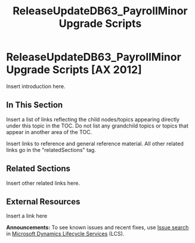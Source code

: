 ﻿---
title: ReleaseUpdateDB63_PayrollMinor  Upgrade Scripts
TOCTitle: ReleaseUpdateDB63_PayrollMinor  Upgrade Scripts
ms:assetid: 799c90fe-4914-40f3-936c-f75e1536b715
ms:mtpsurl: https://msdn.microsoft.com/en-us/library/Dn702766(v=AX.60)
ms:contentKeyID: 65236222
ms.date: 05/18/2015
mtps_version: v=AX.60
---

# ReleaseUpdateDB63\_PayrollMinor Upgrade Scripts [AX 2012]


Insert introduction here.

## In This Section

Insert a list of links reflecting the child nodes/topics appearing directly under this topic in the TOC. Do not list any grandchild topics or topics that appear in another area of the TOC.


Insert links to reference and general reference material. All other related links go in the "relatedSections" tag.

## Related Sections

Insert other related links here.

## External Resources

 Insert a link here

  
**Announcements:** To see known issues and recent fixes, use [Issue search](http://go.microsoft.com/fwlink/?linkid=389258) in [Microsoft Dynamics Lifecycle Services](http://go.microsoft.com/fwlink/?linkid=306505) (LCS).

